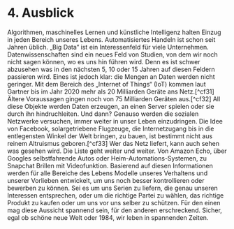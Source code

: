 # 4. Ausblick #

Algorithmen, maschinelles Lernen und künstliche Intelligenz halten Einzug in jeden Bereich unseres Lebens. Automatisiertes Handeln ist schon seit Jahren üblich. „Big Data“ ist ein Interessenfeld für viele Unternehmen. Datenwissenschaften sind ein neues Feld von Studien, von dem wir noch nicht sagen können, wo es uns hin führen wird. Denn es ist schwer abzusehen was in den nächsten 5, 10 oder 15 Jahren auf diesen Feldern passieren wird. Eines ist jedoch klar: die Mengen an Daten werden nicht geringer. Mit dem Bereich des „Internet of Things“ (IoT) kommen laut Gartner bis im Jahr 2020 mehr als 20 Milliarden Geräte ans Netz.[^cf31] Ältere Voraussagen gingen noch von 75 Milliarden Geräten aus.[^cf32] All diese Objekte werden Daten erzeugen, an einen Server spielen oder sie durch ihn hindruchleiten. Und dann? Genauso werden die sozialen Netzwerke versuchen, immer weiter in unser Leben einzudringen. Die Idee von Facebook, solargetriebene Flugzeuge, die Internetzugang bis in die entlegensten Winkel der Welt bringen, zu bauen, ist bestimmt nicht aus reinem Altruismus geboren.[^cf33] Wer das Netz liefert, kann auch sehen was gesehen wird. Die Liste geht weiter und weiter. Von Amazon Echo, über Googles selbstfahrende Autos oder Heim-Automations-Systemen, zu Snapchat Brillen mit Videofunktion. Basierend auf diesen Informationen werden für alle Bereiche des Lebens Modelle unseres Verhaltens und unserer Vorlieben entwickelt, um uns noch besser kontrollieren oder bewerben zu können. Sei es um uns Serien zu liefern, die genau unseren Interessen entsprechen, oder um die richtige Partei zu wählen, das richtige Produkt zu kaufen oder um uns vor uns selber zu schützen. Für den einen mag diese Aussicht spannend sein, für den anderen erschreckend. Sicher, egal ob schöne neue Welt oder 1984, wir leben in spannenden Zeiten.   